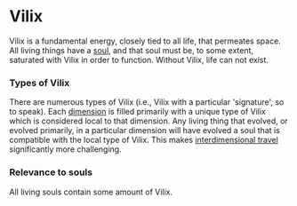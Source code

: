 # Vilix

Vilix is a fundamental energy, closely tied to all life, that permeates space.
All living things have a [soul](soul.md), and that soul must be, to some extent, saturated
with Vilix in order to function. Without Vilix, life can not exist.

### Types of Vilix

There are numerous types of Vilix (i.e., Vilix with a particular 'signature',
so to speak). Each [dimension](dimension.md) is filled primarily with a unique
type of Vilix which is considered local to that dimension. Any living thing
that evolved, or evolved primarily, in a particular dimension will have evolved
a soul that is compatible with the local type of Vilix. This makes
[interdimensional travel](dimension.md#travel-between-dimensions) significantly
more challenging.

### Relevance to souls

All living souls contain some amount of Vilix. 
